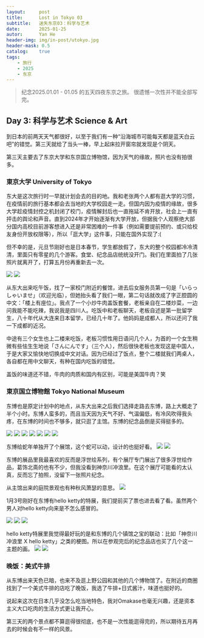 ```yaml
---
layout:     post
title:      Lost in Tokyo 03
subtitle:   迷失东京03：科学与艺术
date:       2025-01-25
autor:      Yan He
header-img: img/in-post/utokyo.jpg
header-mask: 0.5
catalog:    true
tags:
    - 旅行
    - 2025
    - 东京
---
```

> 纪念2025.01.01 - 01.05 的五天四夜东京之旅。
> 很遗憾一次性并不能全部写完。


## Day 3: 科学与艺术 Science & Art

到日本的前两天天气都很好，以至于我们有一种“沿海城市可能每天都是蓝天白云吧”的错觉。第三天就给了当头一棒，早上起床拉开窗帘就发现是个阴天。

第三天主要去了东京大学和东京国立博物馆，因为天气的缘故，照片也没有拍很多。

### 東京大学 University of Tokyo
东大是这次旅行时一早就计划会去的目的地。我和老张两个人都有逛大学的习惯，在疫情前的旅行基本都会去当地的大学校园走一走。但国内因为疫情的缘故，很多大学趁疫情封控之机封闭了校门，疫情解封后也一直拖延不肯开放，社会上一直有抨击的舆论和声音。直到2024年才开始逐渐有大学开放，但据我个人观察绝大部分国内高校目前游客想进入还是非常困难的一件事（例如需要提前预约、或只给校友身份开放权限等），所以「逛大学」这件事，只能在国外实现了:(

但不幸的是，元旦节刚好也是日本春节，学生都放假了，东大的整个校园都冷冷清清，里面只有零星的几个游客。食堂、纪念品店统统没开门。我们在里面拍了几张照片就离开了，打算五月份再重新去一次。

![](https://yanheluke.oss-cn-beijing.aliyuncs.com/A887D336-035B-43CF-B728-317331382E87_1_105_c.jpeg)
![](https://yanheluke.oss-cn-beijing.aliyuncs.com/1A7CCDB3-C803-4395-94A9-FCDDDB3A3E8E_1_102_o.jpeg)

从东大出来吃午饭，找了一家校门附近的餐馆，进去后女服务员第一句是「いらっしゃいませ」（欢迎光临），但她抬头看了我们一眼，第二句话就改成了字正腔圆的中文：「楼上有座位」。我点了一个小炒牛肉盖饭套餐，老板亲自在二楼炒菜，一边问我能不能吃辣，我说我是四川人。吃饭中和老板聊天，老板自述是第一批留学生，八十年代从大连来日本留学，已经几十年了。他妈妈是成都人，所以还问了我一下成都的近况。

中途有三个女生也上二楼来吃饭，老板习惯性用日语问几个人，为首的一个女生稍微有些怯生生地说「さんにんです」（三个人），然后很快老板也发现这是中国人，于是大家又愉快地切换成中文对话。因为已经过了饭点，整个二楼就我们两桌人，各自都在用中文聊天，有种在国内吃饭的错觉。

盖饭的味道还不错，牛肉的肉质和国内有区别，可能是美国牛肉？笑

### 東京国立博物館 Tokyo National Museum
东博也是原定计划中的地点，从东大出来之后我们选择走路去东博，路上大概走了半个小时。东博人蛮多的，而且当天因为天气不好、气温偏低，有冷风吹得我头疼，在东博的时间也不够多，就只逛了主馆。东博的纪念品倒是买得挺多的。

![](https://yanheluke.oss-cn-beijing.aliyuncs.com/6C1BDE76-7125-4336-8100-20919C0EB18A_1_105_c.jpeg)
![](https://yanheluke.oss-cn-beijing.aliyuncs.com/FBED5423-9F66-4171-B495-A39D73FEEF77_1_105_c.jpeg)
![](https://yanheluke.oss-cn-beijing.aliyuncs.com/6D40CB81-79EA-46E0-B69A-835C192C25D0_1_102_o.jpeg)
![](https://yanheluke.oss-cn-beijing.aliyuncs.com/62E20EF2-AE6B-4930-8396-E96C693D10FD_1_105_c.jpeg)
![](https://yanheluke.oss-cn-beijing.aliyuncs.com/FF44E6C7-9360-4B04-A030-FFD7D2E45F34_1_105_c.jpeg)
![](https://yanheluke.oss-cn-beijing.aliyuncs.com/D4372CCF-75C7-4DC6-85B4-C3F14DB54840_1_105_c.jpeg)
![](https://yanheluke.oss-cn-beijing.aliyuncs.com/A45F4C8D-9A9A-4388-84FA-0B3F43B75FEB_1_105_c.jpeg)

东博给蛇年单独开了个展馆，这个蛇可以动，设计的也挺好看。
![](https://yanheluke.oss-cn-beijing.aliyuncs.com/7666E9FB-0D92-4825-9344-2EFB427FB0BF_1_105_c.jpeg)
![](https://yanheluke.oss-cn-beijing.aliyuncs.com/BDBDDBEC-FBBC-4F78-B98B-456B7A4E8285_1_102_o.jpeg)

东博的展品里我最喜欢的反而是浮世绘系列，有个展厅专门展出了很多浮世绘作品，葛饰北斋的也有不少，但我没看到神奈川冲浪里。在这个展厅可能看的太认真，反而忘了拍照，没留下一张照片纪念。

从主馆出来的庭院景观也有种秋风萧瑟的意思。
![](https://yanheluke.oss-cn-beijing.aliyuncs.com/6320F383-7829-41A9-BC18-36ECA6AD1987_1_102_o.jpeg)

1月3号刚好在东博有hello ketty的特展，我们提前买了票也进去看了看。虽然两个男人对hello ketty向来是不怎么感冒的。

![](https://yanheluke.oss-cn-beijing.aliyuncs.com/6DAEE176-07AF-4E9C-B90C-B0107FB37E55_1_105_c.jpeg)
![](https://yanheluke.oss-cn-beijing.aliyuncs.com/A963E62C-A59A-4298-A098-799D680CE8D3_1_105_c.jpeg)
![](https://yanheluke.oss-cn-beijing.aliyuncs.com/4096DABF-74ED-4212-9402-FEE30C0432E7_1_105_c.jpeg)

hello ketty特展里我觉得最好玩的是和东博的几个镇馆之宝的联动：比如「神奈川冲浪里 X hello ketty」之类的梗图。所以在参观完后的纪念品店也买了几个这一主题的画。
![](https://yanheluke.oss-cn-beijing.aliyuncs.com/18A74919-1F4A-4846-9EC3-DB7EB78723EE_1_105_c.jpeg)
![](https://yanheluke.oss-cn-beijing.aliyuncs.com/8BB46FF2-483B-4385-8BCA-2A3FD9CD1EC4_1_105_c.jpeg)

### 晚饭：美式牛排
从东博出来天色已暗，也来不及逛上野公园和其他的几个博物馆了。在附近的商圈找到了一个美式牛排的店吃了晚饭，我选了牛排+日式酱汁，味道也挺好的。

说起来这次在日本几乎没怎么吃当地特色，我对Omakase也毫无兴趣，还是资本主义大口吃肉的生活方式更让我开心。

第三天的两个景点都不算逛得很彻底，也不是一次性能逛得完的，所以期待五月再去的时候会有不一样的风景。